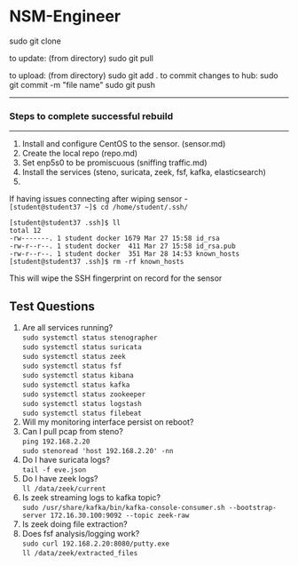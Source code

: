 # NSM-Engineer

sudo git clone <url>

to update:
(from directory)
sudo git pull

to upload:
  (from directory)
  sudo git add .
  to commit changes to hub:
  sudo git commit -m "file name"
  sudo git push

---

### Steps to complete successful rebuild
---

1. Install and configure CentOS to the sensor.  (sensor.md)
2. Create the local repo  (repo.md)
3. Set enp5s0 to be promiscuous (sniffing traffic.md)
4. Install the services (steno, suricata, zeek, fsf, kafka, elasticsearch)
5.

If having issues connecting after wiping sensor -  
`[student@student37 ~]$ cd /home/student/.ssh/`
```
[student@student37 .ssh]$ ll
total 12
-rw-------. 1 student docker 1679 Mar 27 15:58 id_rsa
-rw-r--r--. 1 student docker  411 Mar 27 15:58 id_rsa.pub
-rw-r--r--. 1 student docker  351 Mar 28 14:53 known_hosts
[student@student37 .ssh]$ rm -rf known_hosts
```
This will wipe the SSH fingerprint on record for the sensor  

Test Questions
---
1. Are all services running?  
  `sudo systemctl status stenographer`  
  `sudo systemctl status suricata`  
  `sudo systemctl status zeek`  
  `sudo systemctl status fsf`  
  `sudo systemctl status kibana`  
  `sudo systemctl status kafka`  
  `sudo systemctl status zookeeper`  
  `sudo systemctl status logstash`  
  `sudo systemctl status filebeat`
2. Will my monitoring interface persist on reboot?  
3. Can I pull pcap from steno?  
  `ping 192.168.2.20`  
  `sudo stenoread 'host 192.168.2.20' -nn`  
4. Do I have suricata logs?  
  `tail -f eve.json`
5. Do I have zeek logs?  
  `ll /data/zeek/current`
6. Is zeek streaming logs to kafka topic?  
  `sudo /usr/share/kafka/bin/kafka-console-consumer.sh --bootstrap-server 172.16.30.100:9092 --topic zeek-raw`
7. Is zeek doing file extraction?  
8. Does fsf analysis/logging work?  
`sudo curl 192.168.2.20:8080/putty.exe`  
`ll /data/zeek/extracted_files`
